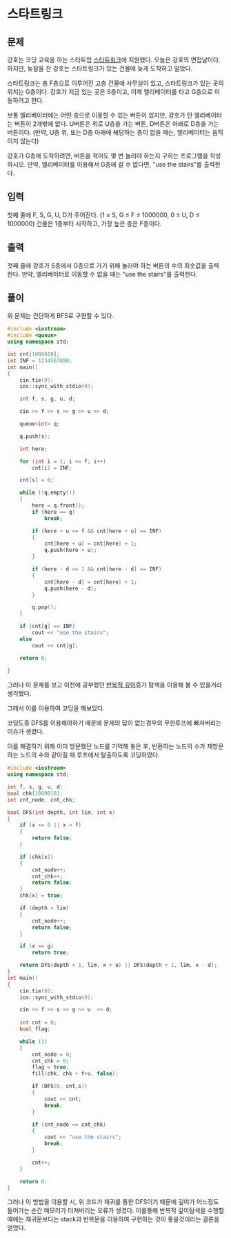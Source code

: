 # 스타트링크

## 문제

강호는 코딩 교육을 하는 스타트업 [스타트링크](https://startlink.io/)에 지원했다. 오늘은 강호의 면접날이다. 하지만, 늦잠을 잔 강호는 스타트링크가 있는 건물에 늦게 도착하고 말았다.

스타트링크는 총 F층으로 이루어진 고층 건물에 사무실이 있고, 스타트링크가 있는 곳의 위치는 G층이다. 강호가 지금 있는 곳은 S층이고, 이제 엘리베이터를 타고 G층으로 이동하려고 한다.

보통 엘리베이터에는 어떤 층으로 이동할 수 있는 버튼이 있지만, 강호가 탄 엘리베이터는 버튼이 2개밖에 없다. U버튼은 위로 U층을 가는 버튼, D버튼은 아래로 D층을 가는 버튼이다. (만약, U층 위, 또는 D층 아래에 해당하는 층이 없을 때는, 엘리베이터는 움직이지 않는다)

강호가 G층에 도착하려면, 버튼을 적어도 몇 번 눌러야 하는지 구하는 프로그램을 작성하시오. 만약, 엘리베이터를 이용해서 G층에 갈 수 없다면, "use the stairs"를 출력한다.

## 입력

첫째 줄에 F, S, G, U, D가 주어진다. (1 ≤ S, G ≤ F ≤ 1000000, 0 ≤ U, D ≤ 1000000) 건물은 1층부터 시작하고, 가장 높은 층은 F층이다.

## 출력

첫째 줄에 강호가 S층에서 G층으로 가기 위해 눌러야 하는 버튼의 수의 최솟값을 출력한다. 만약, 엘리베이터로 이동할 수 없을 때는 "use the stairs"를 출력한다.

## 풀이

위 문제는 간단하게 BFS로 구현할 수 있다.

```c++
#include <iostream>
#include <queue>
using namespace std;

int cnt[1000010];
int INF = 1234567890;
int main()
{
	cin.tie(0);
	ios::sync_with_stdio(0);

	int f, s, g, u, d;

	cin >> f >> s >> g >> u >> d;

	queue<int> q;

	q.push(s);

	int here;

	for (int i = 1; i <= f; i++)
		cnt[i] = INF;

	cnt[s] = 0;

	while (!q.empty())
	{
		here = q.front();
		if (here == g)
			break;

		if (here + u <= f && cnt[here + u] == INF)
		{
			cnt[here + u] = cnt[here] + 1;
			q.push(here + u);
		}

		if (here - d >= 1 && cnt[here - d] == INF)
		{
			cnt[here - d] = cnt[here] + 1;
			q.push(here - d);
		}

		q.pop();
	}

	if (cnt[g] == INF)
		cout << "use the stairs";
	else
		cout << cnt[g];

	return 0;
	
}
```

그러나 이 문제를 보고 이전에 공부했던 [반복적 깊이]()증가 탐색을 이용해 볼 수 있을거라 생각했다.

그래서 이를 이용하여 코딩을 해보았다.

코딩도중 DFS를 이용해야하기 때문에 문제의 답이 없는경우의 무한루프에 빠져버리는 이슈가 생겼다.

이를 해결하기 위해 이미 방문했던 노드를 기억해 놓은 후, 반환하는 노드의 수가 재방문하는 노드의 수와 같아질 때 루프에서 탈출하도록 코딩하였다.

```c++
#include <iostream>
using namespace std;

int f, s, g, u, d;
bool chk[1000010];
int cnt_node, cnt_chk;

bool DFS(int depth, int lim, int x)
{
	if (x <= 0 || x > f)
	{
		return false;
	}

	if (chk[x])
	{
		cnt_node++;
		cnt_chk++;
		return false;
	}
	chk[x] = true;

	if (depth > lim)
	{
		cnt_node++;
		return false;
	}

	if (x == g)
		return true;

	return DFS(depth + 1, lim, x + u) || DFS(depth + 1, lim, x - d);
}
int main()
{
	cin.tie(0);
	ios::sync_with_stdio(0);

	cin >> f >> s >> g >> u  >> d;
	
	int cnt = 0;
	bool flag;

	while (1)
	{
		cnt_node = 0;
		cnt_chk = 0;
		flag = true;
		fill(chk, chk + f+u, false);

		if (DFS(0, cnt,s))
		{
			cout << cnt;
			break;
		}

		if (cnt_node == cnt_chk)
		{
			cout << "use the stairs";
			break;
		}

		cnt++;
	}

	return 0;
}
```

그러나 이 방법을 이용할 시, 위 코드가 재귀를 통한 DFS이기 때문에 깊이가 어느정도 들어가는 순간 메모리가 터져버리는 오류가 생겼다. 이를통해 반복적 깊이탐색을 수행할 때에는 재귀문보다는 stack과 반복문을 이용하여 구현하는 것이 좋을것이라는 결론을 얻었다.